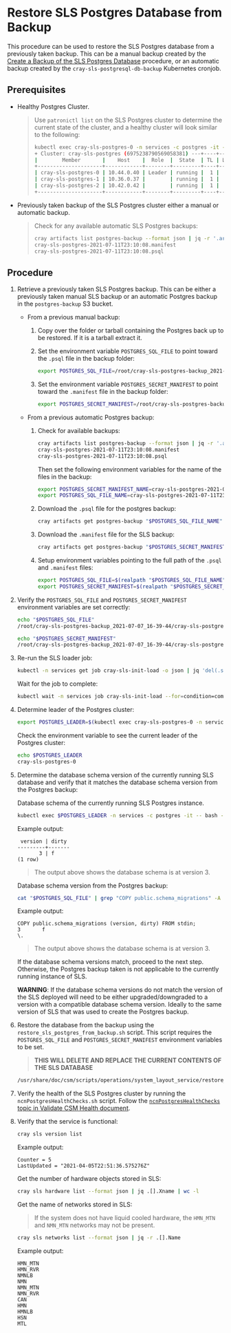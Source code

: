 # Restore SLS Postgres Database from Backup

This procedure can be used to restore the SLS Postgres database from a previously taken backup.
This can be a manual backup created by the [Create a Backup of the SLS Postgres Database](Create_a_Backup_of_the_SLS_Postgres_Database.md) procedure, or an automatic backup created
by the `cray-sls-postgresql-db-backup` Kubernetes cronjob.

## Prerequisites

* Healthy Postgres Cluster.

    > Use `patronictl list` on the SLS Postgres cluster to determine the current state of the cluster, and a healthy cluster will look similar to the following:
    >
    > ```bash
    > kubectl exec cray-sls-postgres-0 -n services -c postgres -it -- patronictl list
    > + Cluster: cray-sls-postgres (6975238790569058381) ---+----+-----------+
    > |        Member       |    Host    |  Role  |  State  | TL | Lag in MB |
    > +---------------------+------------+--------+---------+----+-----------+
    > | cray-sls-postgres-0 | 10.44.0.40 | Leader | running |  1 |           |
    > | cray-sls-postgres-1 | 10.36.0.37 |        | running |  1 |         0 |
    > | cray-sls-postgres-2 | 10.42.0.42 |        | running |  1 |         0 |
    > +---------------------+------------+--------+---------+----+-----------+
    > ```

* Previously taken backup of the SLS Postgres cluster either a manual or automatic backup.

    > Check for any available automatic SLS Postgres backups:
    >
    > ```bash
    > cray artifacts list postgres-backup --format json | jq -r '.artifacts[].Key | select(contains("sls"))'
    > cray-sls-postgres-2021-07-11T23:10:08.manifest
    > cray-sls-postgres-2021-07-11T23:10:08.psql
    > ```

## Procedure

1. Retrieve a previously taken SLS Postgres backup.
   This can be either a previously taken manual SLS backup or an automatic Postgres backup in the `postgres-backup` S3 bucket.

    * From a previous manual backup:
        1. Copy over the folder or tarball containing the Postgres back up to be restored. If it is a tarball extract it.

        2. Set the environment variable `POSTGRES_SQL_FILE` to point toward the `.psql` file in the backup folder:

            ```bash
            export POSTGRES_SQL_FILE=/root/cray-sls-postgres-backup_2021-07-07_16-39-44/cray-sls-postgres-backup_2021-07-07_16-39-44.psql
            ```

        3. Set the environment variable `POSTGRES_SECRET_MANIFEST` to point toward the `.manifest` file in the backup folder:

            ```bash
            export POSTGRES_SECRET_MANIFEST=/root/cray-sls-postgres-backup_2021-07-07_16-39-44/cray-sls-postgres-backup_2021-07-07_16-39-44.manifest
            ```

    * From a previous automatic Postgres backup:
        1. Check for available backups:

            ```bash
            cray artifacts list postgres-backup --format json | jq -r '.artifacts[].Key | select(contains("sls"))'
            cray-sls-postgres-2021-07-11T23:10:08.manifest
            cray-sls-postgres-2021-07-11T23:10:08.psql
            ```

            Then set the following environment variables for the name of the files in the backup:

            ```bash
            export POSTGRES_SECRET_MANIFEST_NAME=cray-sls-postgres-2021-07-11T23:10:08.manifest
            export POSTGRES_SQL_FILE_NAME=cray-sls-postgres-2021-07-11T23:10:08.psql
            ```

        2. Download the `.psql` file for the postgres backup:

            ```bash
            cray artifacts get postgres-backup "$POSTGRES_SQL_FILE_NAME" "$POSTGRES_SQL_FILE_NAME"
            ```

        3. Download the `.manifest` file for the SLS backup:

            ```bash
            cray artifacts get postgres-backup "$POSTGRES_SECRET_MANIFEST_NAME" "$POSTGRES_SECRET_MANIFEST_NAME"
            ```

        4. Setup environment variables pointing to the full path of the `.psql` and `.manifest` files:

            ```bash
            export POSTGRES_SQL_FILE=$(realpath "$POSTGRES_SQL_FILE_NAME")
            export POSTGRES_SECRET_MANIFEST=$(realpath "$POSTGRES_SECRET_MANIFEST_NAME")
            ```

2. Verify the `POSTGRES_SQL_FILE` and `POSTGRES_SECRET_MANIFEST` environment variables are set correctly:

    ```bash
    echo "$POSTGRES_SQL_FILE"
    /root/cray-sls-postgres-backup_2021-07-07_16-39-44/cray-sls-postgres-backup_2021-07-07_16-39-44.psql

    echo "$POSTGRES_SECRET_MANIFEST"
    /root/cray-sls-postgres-backup_2021-07-07_16-39-44/cray-sls-postgres-backup_2021-07-07_16-39-44.manifest
    ```

3. Re-run the SLS loader job:

    ```bash
    kubectl -n services get job cray-sls-init-load -o json | jq 'del(.spec.selector)' | jq 'del(.spec.template.metadata.labels."controller-uid")' | kubectl replace --force -f -
    ```

    Wait for the job to complete:

    ```bash
    kubectl wait -n services job cray-sls-init-load --for=condition=complete --timeout=5m
    ```

4. Determine leader of the Postgres cluster:

    ```bash
    export POSTGRES_LEADER=$(kubectl exec cray-sls-postgres-0 -n services -c postgres -t -- patronictl list -f json | jq  -r '.[] | select(.Role == "Leader").Member')
    ```

    Check the environment variable to see the current leader of the Postgres cluster:

    ```bash
    echo $POSTGRES_LEADER
    cray-sls-postgres-0
    ```

5. Determine the database schema version of the currently running SLS database and verify that it matches the database schema version from the Postgres backup:

    Database schema of the currently running SLS Postgres instance.

    ```bash
    kubectl exec $POSTGRES_LEADER -n services -c postgres -it -- bash -c "psql -U slsuser -d sls -c 'SELECT * FROM schema_migrations'"
    ```

    Example output:

    ```text
     version | dirty
    ---------+-------
           3 | f
    (1 row)
    ```

    > The output above shows the database schema is at version 3.

    Database schema version from the Postgres backup:

    ```bash
    cat "$POSTGRES_SQL_FILE" | grep "COPY public.schema_migrations" -A 2
    ```

    Example output:

    ```text
    COPY public.schema_migrations (version, dirty) FROM stdin;
    3       f
    \.
    ```

    > The output above shows the database schema is at version 3.

    If the database schema versions match, proceed to the next step.
    Otherwise, the Postgres backup taken is not applicable to the currently running instance of SLS.

    __WARNING__: If the database schema versions do not match the version of the SLS deployed will need to be either upgraded/downgraded to a version with a compatible database schema version.
    Ideally to the same version of SLS that was used to create the Postgres backup.

6. Restore the database from the backup using the `restore_sls_postgres_from_backup.sh` script. This script requires the `POSTGRES_SQL_FILE` and `POSTGRES_SECRET_MANIFEST` environment variables to be set.
    > __THIS WILL DELETE AND REPLACE THE CURRENT CONTENTS OF THE SLS DATABASE__

    ```bash
    /usr/share/doc/csm/scripts/operations/system_layout_service/restore_sls_postgres_from_backup.sh
    ```

7. Verify the health of the SLS Postgres cluster by running the `ncnPostgresHealthChecks.sh` script. Follow the [`ncnPostgresHealthChecks` topic in Validate CSM Health document](../validate_csm_health.md#pet-ncnpostgreshealthchecks).

8. Verify that the service is functional:

    ```bash
    cray sls version list
    ```

    Example output:

    ```text
    Counter = 5
    LastUpdated = "2021-04-05T22:51:36.575276Z"
    ```

    Get the number of hardware objects stored in SLS:

    ```bash
    cray sls hardware list --format json | jq .[].Xname | wc -l
    ```

    Get the name of networks stored in SLS:

    > If the system does not have liquid cooled hardware, the `HMN_MTN` and `NMN_MTN` networks may not be present.

    ```bash
    cray sls networks list --format json | jq -r .[].Name
    ```

    Example output:

    ```text
    HMN_MTN
    HMN_RVR
    NMNLB
    NMN
    NMN_MTN
    NMN_RVR
    CAN
    HMN
    HMNLB
    HSN
    MTL
    ```
